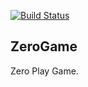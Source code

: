 [![Build Status](https://travis-ci.org/JulyJ/ZeroGame.svg?branch=master)](https://travis-ci.org/JulyJ/ZeroGame)

## ZeroGame
Zero Play Game.
